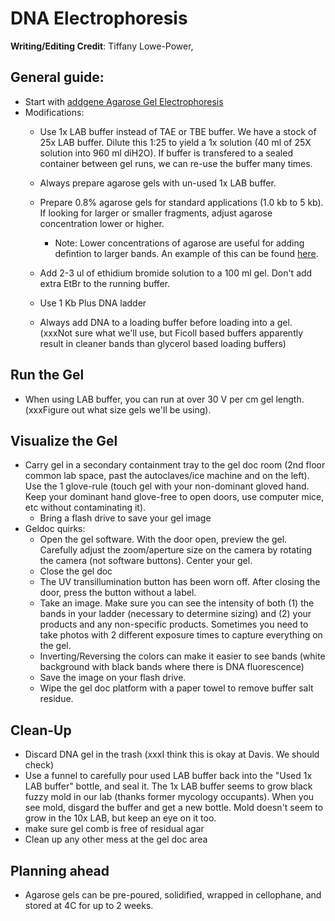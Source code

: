# DNA Electrophoresis

**Writing/Editing Credit**: Tiffany Lowe-Power, 

## General guide:
* Start with [addgene Agarose Gel Electrophoresis](https://www.addgene.org/protocols/gel-electrophoresis/)
* Modifications:
    * Use 1x LAB buffer instead of TAE or TBE buffer. We have a stock of 25x LAB buffer.  Dilute this 1:25 to yield a 1x solution (40 ml of 25X solution into 960 ml diH2O).  If buffer is transfered to a sealed container between gel runs, we can re-use the buffer many times. 
    * Always prepare agarose gels with un-used 1x LAB buffer. 
    * Prepare 0.8% agarose gels for standard applications (1.0 kb to 5 kb). If looking for larger or smaller fragments, adjust agarose concentration lower or higher.
       * Note: Lower concentrations of agarose are useful for adding defintion to larger bands. An example of this can be found [here](https://openwetware.org/wiki/BE.109:DNA_engineering/Agarose_gel_electrophoresis).
  
    * Add 2-3 ul of ethidium bromide solution to a 100 ml gel. Don't add extra EtBr to the running buffer. 
    * Use 1 Kb Plus DNA ladder
    * Always add DNA to a loading buffer before loading into a gel. (xxxNot sure what we'll use, but Ficoll based buffers apparently result in cleaner bands than glycerol based loading buffers)


## Run the Gel
* When using LAB buffer, you can run at over 30 V per cm gel length. (xxxFigure out what size gels we'll be using). 

## Visualize the Gel
* Carry gel in a secondary containment tray to the gel doc room (2nd floor common lab space, past the autoclaves/ice machine and on the left).  Use the 1 glove-rule (touch gel with your non-dominant gloved hand.  Keep your dominant hand glove-free to open doors, use computer mice, etc without contaminating it). 
   * Bring a flash drive to save your gel image 
* Geldoc quirks:
   * Open the gel software. With the door open, preview the gel.  Carefully adjust the zoom/aperture size on the camera by rotating the camera (not software buttons).  Center your gel. 
   * Close the gel doc
   * The UV transillumination button has been worn off. After closing the door, press the button without a label.  
   * Take an image.  Make sure you can see the intensity of both (1) the bands in your ladder (necessary to determine sizing) and (2) your products and any non-specific products.  Sometimes you need to take photos with 2 different exposure times to capture everything on the gel. 
   * Inverting/Reversing the colors can make it easier to see bands (white background with black bands where there is DNA fluorescence)
   * Save the image on your flash drive.
   * Wipe the gel doc platform with a paper towel to remove buffer salt residue. 

## Clean-Up
* Discard DNA gel in the trash (xxxI think this is okay at Davis. We should check)
* Use a funnel to carefully pour used LAB buffer back into the "Used 1x LAB buffer" bottle, and seal it. The 1x LAB buffer seems to grow black fuzzy mold in our lab (thanks former mycology occupants). When you see mold, disgard the buffer and get a new bottle.  Mold doesn't seem to grow in the 10x LAB, but keep an eye on it too. 
* make sure gel comb is free of residual agar
* Clean up any other mess at the gel doc area

## Planning ahead
* Agarose gels can be pre-poured, solidified, wrapped in cellophane, and stored at 4C for up to 2 weeks. 
